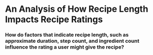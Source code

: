 # An Analysis of How Recipe Length Impacts Recipe Ratings

### How do factors that indicate recipe length, such as approximate duration, step count, and ingredient count influence the rating a user might give the recipe?